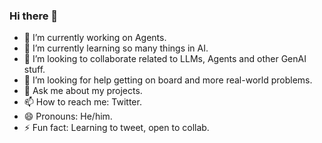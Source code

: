 ### Hi there 👋
- 🔭 I’m currently working on Agents.
- 🌱 I’m currently learning so many things in AI.
- 👯 I’m looking to collaborate related to LLMs, Agents and other GenAI stuff.
- 🤔 I’m looking for help getting on board and more real-world problems.
- 💬 Ask me about my projects.
- 📫 How to reach me: Twitter.
- 😄 Pronouns: He/him.
- ⚡ Fun fact: Learning to tweet, open to collab.
